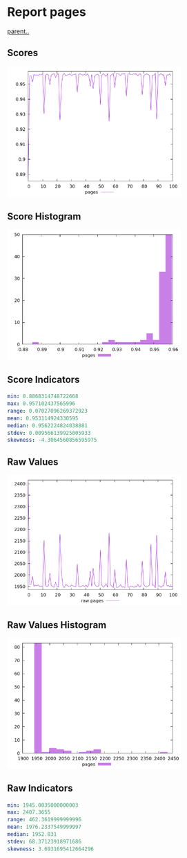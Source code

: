 # Report pages

[parent..](./..)  


## Scores

![score](./score.png)  

## Score Histogram

![hist](./hist.png)  

## Score Indicators

```yaml
min: 0.8868314748722668
max: 0.957102437565996
range: 0.07027096269372923
mean: 0.953114924330595
median: 0.9562224824038881
stdev: 0.009566139925005933
skewness: -4.3064560856595975

```

## Raw Values

![raw](./raw.png)  

## Raw Values Histogram

![raw hist](./raw_hist.png)  

## Raw Indicators

```yaml
min: 1945.0035000000003
max: 2407.3655
range: 462.3619999999996
mean: 1976.2337549999997
median: 1952.831
stdev: 68.37123918971686
skewness: 3.6931695412664296

```

<style>
  img {
    max-width: 80%;
  }
</style>
      

